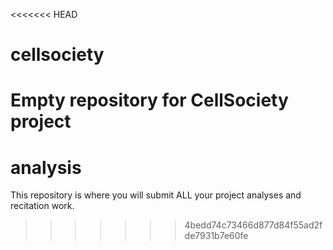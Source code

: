 <<<<<<< HEAD
# cellsociety
Empty repository for CellSociety project
=======
# analysis
This repository is where you will submit ALL your project analyses and recitation work.
>>>>>>> 4bedd74c73466d877d84f55ad2fde7931b7e60fe
